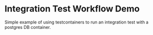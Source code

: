 # Integration Test Workflow Demo

Simple example of using testcontainers to run an integration test with a postgres DB container.